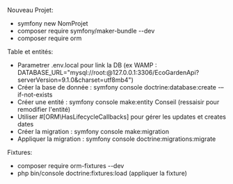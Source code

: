 Nouveau Projet:

-   symfony new NomProjet
-   composer require symfony/maker-bundle --dev
-   composer require orm

Table et entités:

-   Parametrer .env.local pour link la DB (ex WAMP : DATABASE_URL="mysql://root:@127.0.0.1:3306/EcoGardenApi?serverVersion=9.1.0&charset=utf8mb4")
-   Créer la base de donnée : symfony console doctrine:database:create -–if-not-exists
-   Créer une entité : symfony console make:entity Conseil (ressaisir pour remodifier l'entité)
-   Utiliser #[ORM\HasLifecycleCallbacks] pour gérer les updates et creates dates
-   Créer la migration : symfony console make:migration
-   Appliquer la migration : symfony console doctrine:migrations:migrate

Fixtures:

-   composer require orm-fixtures --dev
-   php bin/console doctrine:fixtures:load (appliquer la fixture)
